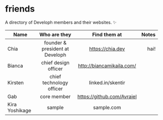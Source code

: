 # friends
A directory of Developh members and their websites. ✨


| Name          |  Who are they | Find them at | Notes  |
| ------------- |:-------------:|:------------:| ------:|
| Chia          | founder & president at Developh | https://chia.dev | hai! |
| Bianca          | chief design officer | http://biancamikaila.com/ |  |
| Kirsten          | chief technology officer | linked.in/skentir |  |
| Gab          | core member | https://github.com/Avraiel |  |
| Kira Yoshikage       | sample  | sample.com |  |
